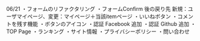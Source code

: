 06/21
・フォームのリファクタリング
・フォームConfirm 後の戻り先 新規：ユーザマイページ、変更：マイページ＋当該itemページ
・いいねボタン
・コメントを残す機能
・ボタンのアイコン
・認証 Facebook 追加
・認証 Github 追加
・TOP Page
・ランキング
・サイト情報
・プライバシーポリシー
・問い合わせ
